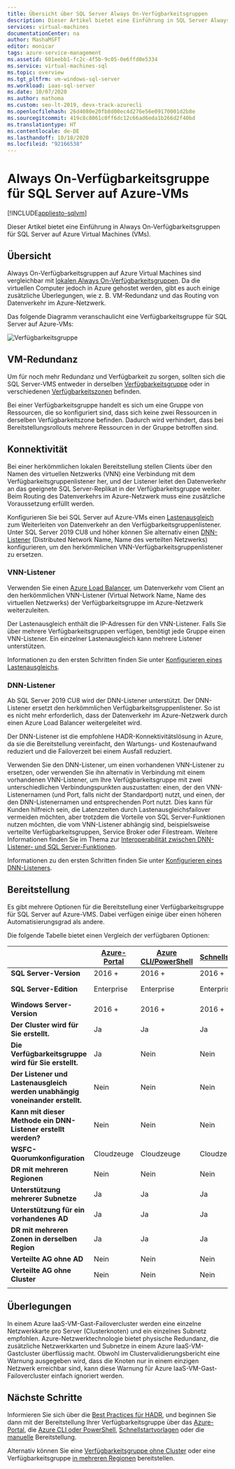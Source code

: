 ```yaml
---
title: Übersicht über SQL Server Always On-Verfügbarkeitsgruppen
description: Dieser Artikel bietet eine Einführung in SQL Server Always On-Verfügbarkeitsgruppen auf Azure Virtual Machines.
services: virtual-machines
documentationCenter: na
author: MashaMSFT
editor: monicar
tags: azure-service-management
ms.assetid: 601eebb1-fc2c-4f5b-9c05-0e6ffd0e5334
ms.service: virtual-machines-sql
ms.topic: overview
ms.tgt_pltfrm: vm-windows-sql-server
ms.workload: iaas-sql-server
ms.date: 10/07/2020
ms.author: mathoma
ms.custom: seo-lt-2019, devx-track-azurecli
ms.openlocfilehash: 26d4080e20fb8d00ec4d276e56e09170001d2b8e
ms.sourcegitcommit: 419c8c8061c0ff6dc12c66ad6eda1b266d2f40bd
ms.translationtype: HT
ms.contentlocale: de-DE
ms.lasthandoff: 10/18/2020
ms.locfileid: "92166538"
---
```

# <a name="always-on-availability-group-on-sql-server-on-azure-vms"></a>Always On-Verfügbarkeitsgruppe für SQL Server auf Azure-VMs
[!INCLUDE[appliesto-sqlvm](../../includes/appliesto-sqlvm.md)]

Dieser Artikel bietet eine Einführung in Always On-Verfügbarkeitsgruppen für SQL Server auf Azure Virtual Machines (VMs). 

## <a name="overview"></a>Übersicht

Always On-Verfügbarkeitsgruppen auf Azure Virtual Machines sind vergleichbar mit [lokalen Always On-Verfügbarkeitsgruppen](/sql/database-engine/availability-groups/windows/always-on-availability-groups-sql-server). Da die virtuellen Computer jedoch in Azure gehostet werden, gibt es auch einige zusätzliche Überlegungen, wie z. B. VM-Redundanz und das Routing von Datenverkehr im Azure-Netzwerk. 

Das folgende Diagramm veranschaulicht eine Verfügbarkeitsgruppe für SQL Server auf Azure-VMs:

![Verfügbarkeitsgruppe](./media/availability-group-overview/00-EndstateSampleNoELB.png)


## <a name="vm-redundancy"></a>VM-Redundanz 

Um für noch mehr Redundanz und Verfügbarkeit zu sorgen, sollten sich die SQL Server-VMS entweder in derselben [Verfügbarkeitsgruppe](../../../virtual-machines/windows/tutorial-availability-sets.md#availability-set-overview) oder in verschiedenen [Verfügbarkeitszonen](/azure/availability-zones/az-overview) befinden.

Bei einer Verfügbarkeitsgruppe handelt es sich um eine Gruppe von Ressourcen, die so konfiguriert sind, dass sich keine zwei Ressourcen in derselben Verfügbarkeitszone befinden. Dadurch wird verhindert, dass bei Bereitstellungsrollouts mehrere Ressourcen in der Gruppe betroffen sind. 


## <a name="connectivity"></a>Konnektivität 

Bei einer herkömmlichen lokalen Bereitstellung stellen Clients über den Namen des virtuellen Netzwerks (VNN) eine Verbindung mit dem Verfügbarkeitsgruppenlistener her, und der Listener leitet den Datenverkehr an das geeignete SQL Server-Replikat in der Verfügbarkeitsgruppe weiter. Beim Routing des Datenverkehrs im Azure-Netzwerk muss eine zusätzliche Voraussetzung erfüllt werden. 

Konfigurieren Sie bei SQL Server auf Azure-VMs einen [Lastenausgleich](availability-group-vnn-azure-load-balancer-configure.md) zum Weiterleiten von Datenverkehr an den Verfügbarkeitsgruppenlistener. Unter SQL Server 2019 CU8 und höher können Sie alternativ einen [DNN-Listener](availability-group-distributed-network-name-dnn-listener-configure.md) (Distributed Network Name, Name des verteilten Netzwerks) konfigurieren, um den herkömmlichen VNN-Verfügbarkeitsgruppenlistener zu ersetzen. 


### <a name="vnn-listener"></a>VNN-Listener 

Verwenden Sie einen [Azure Load Balancer](../../../load-balancer/load-balancer-overview.md), um Datenverkehr vom Client an den herkömmlichen VNN-Listener (Virtual Network Name, Name des virtuellen Netzwerks) der Verfügbarkeitsgruppe im Azure-Netzwerk weiterzuleiten. 

Der Lastenausgleich enthält die IP-Adressen für den VNN-Listener. Falls Sie über mehrere Verfügbarkeitsgruppen verfügen, benötigt jede Gruppe einen VNN-Listener. Ein einzelner Lastenausgleich kann mehrere Listener unterstützen.

Informationen zu den ersten Schritten finden Sie unter [Konfigurieren eines Lastenausgleichs](availability-group-vnn-azure-load-balancer-configure.md). 

### <a name="dnn-listener"></a>DNN-Listener

Ab SQL Server 2019 CU8 wird der DNN-Listener unterstützt. Der DNN-Listener ersetzt den herkömmlichen Verfügbarkeitsgruppenlistener. So ist es nicht mehr erforderlich, dass der Datenverkehr im Azure-Netzwerk durch einen Azure Load Balancer weitergeleitet wird. 

Der DNN-Listener ist die empfohlene HADR-Konnektivitätslösung in Azure, da sie die Bereitstellung vereinfacht, den Wartungs- und Kostenaufwand reduziert und die Failoverzeit bei einem Ausfall reduziert. 

Verwenden Sie den DNN-Listener, um einen vorhandenen VNN-Listener zu ersetzen, oder verwenden Sie ihn alternativ in Verbindung mit einem vorhandenen VNN-Listener, um Ihre Verfügbarkeitsgruppe mit zwei unterschiedlichen Verbindungspunkten auszustatten: einen, der den VNN-Listenernamen (und Port, falls nicht der Standardport) nutzt, und einen, der den DNN-Listenernamen und entsprechenden Port nutzt. Dies kann für Kunden hilfreich sein, die Latenzzeiten durch Lastenausgleichsfailover vermeiden möchten, aber trotzdem die Vorteile von SQL Server-Funktionen nutzen möchten, die vom VNN-Listener abhängig sind, beispielsweise verteilte Verfügbarkeitsgruppen, Service Broker oder Filestream. Weitere Informationen finden Sie im Thema zur [Interoperabilität zwischen DNN-Listener- und SQL Server-Funktionen](availability-group-dnn-interoperability.md).

Informationen zu den ersten Schritten finden Sie unter [Konfigurieren eines DNN-Listeners](availability-group-distributed-network-name-dnn-listener-configure.md).


## <a name="deployment"></a>Bereitstellung 

Es gibt mehrere Optionen für die Bereitstellung einer Verfügbarkeitsgruppe für SQL Server auf Azure-VMS. Dabei verfügen einige über einen höheren Automatisierungsgrad als andere. 

Die folgende Tabelle bietet einen Vergleich der verfügbaren Optionen: 

| |**[Azure-Portal](availability-group-azure-portal-configure.md)**|**[Azure CLI/PowerShell](availability-group-az-cli-configure.md)**|**[Schnellstartvorlagen](availability-group-quickstart-template-configure.md)**|**[Manuell](availability-group-manually-configure-prerequisites-tutorial.md)** | 
|---------|---------|---------|--------- |---------|
|**SQL Server-Version** |2016 + |2016 +|2016 +|2012 +|
|**SQL Server-Edition** |Enterprise |Enterprise |Enterprise |Enterprise, Standard|
|**Windows Server-Version**| 2016 + | 2016 + | 2016 + | All| 
|**Der Cluster wird für Sie erstellt.**|Ja|Ja | Ja |Nein|
|**Die Verfügbarkeitsgruppe wird für Sie erstellt.** |Ja |Nein|Nein|Nein|
|**Der Listener und Lastenausgleich werden unabhängig voneinander erstellt.** |Nein|Nein|Nein|Ja|
|**Kann mit dieser Methode ein DNN-Listener erstellt werden?**|Nein|Nein|Nein|Ja|
|**WSFC-Quorumkonfiguration**|Cloudzeuge|Cloudzeuge|Cloudzeuge|All|
|**DR mit mehreren Regionen** |Nein|Nein|Nein|Ja|
|**Unterstützung mehrerer Subnetze** |Ja|Ja|Ja|Ja|
|**Unterstützung für ein vorhandenes AD**|Ja|Ja|Ja|Ja|
|**DR mit mehreren Zonen in derselben Region**|Ja|Ja|Ja|Ja|
|**Verteilte AG ohne AD**|Nein|Nein|Nein|Ja|
|**Verteilte AG ohne Cluster** |Nein|Nein|Nein|Ja|
||||||



## <a name="considerations"></a>Überlegungen 

In einem Azure IaaS-VM-Gast-Failovercluster werden eine einzelne Netzwerkkarte pro Server (Clusterknoten) und ein einzelnes Subnetz empfohlen. Azure-Netzwerktechnologie bietet physische Redundanz, die zusätzliche Netzwerkkarten und Subnetze in einem Azure IaaS-VM-Gastcluster überflüssig macht. Obwohl im Clustervalidierungsbericht eine Warnung ausgegeben wird, dass die Knoten nur in einem einzigen Netzwerk erreichbar sind, kann diese Warnung für Azure IaaS-VM-Gast-Failovercluster einfach ignoriert werden. 

## <a name="next-steps"></a>Nächste Schritte

Informieren Sie sich über die [Best Practices für HADR](hadr-cluster-best-practices.md), und beginnen Sie dann mit der Bereitstellung Ihrer Verfügbarkeitsgruppe über das [Azure-Portal](availability-group-azure-portal-configure.md), die [Azure CLI oder PowerShell](availability-group-az-cli-configure.md), [Schnellstartvorlagen](availability-group-quickstart-template-configure.md) oder die [manuelle](availability-group-manually-configure-prerequisites-tutorial.md) Bereitstellung.

Alternativ können Sie eine [Verfügbarkeitsgruppe ohne Cluster](availability-group-clusterless-workgroup-configure.md) oder eine Verfügbarkeitsgruppe [in mehreren Regionen](availability-group-manually-configure-multiple-regions.md) bereitstellen. 
